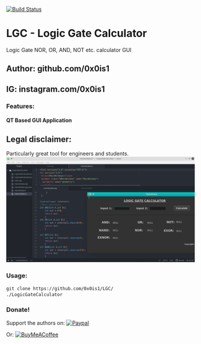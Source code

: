 [![Build Status](https://app.bitrise.io/app/30bf58cfe9db57f2/status.svg?token=6jDEXEHRQjdlHZfe0pizWg)](https://app.bitrise.io/app/30bf58cfe9db57f2)
# LGC - Logic Gate Calculator
Logic Gate NOR, OR, AND, NOT etc. calculator GUI
## Author: github.com/0x0is1
## IG: instagram.com/0x0is1

### Features:
#### QT Based GUI Application

## Legal disclaimer:
Particularly great tool for engineers and students.
![LogicGateCalculator](https://github.com/0x0is1/LGC/blob/master/project1.png)

### Usage:
```
git clone https://github.com/0x0is1/LGC/
./LogicGateCalculator
```

### Donate!
Support the authors on: <a href = "https://paypal.me/0x0is1?locale.x=en_GB">
![Paypal](https://www.paypalobjects.com/webstatic/mktg/logo/pp_cc_mark_111x69.jpg)
</a>

Or:
<a href="https://www.buymeacoffee.com/6dciIwk">
![BuyMeACoffee](https://encrypted-tbn0.gstatic.com/images?q=tbn%3AANd9GcRVdepW9XHz69d524mlcAEPYQw4cYXzqGbYyff341qhCi_MshJH)
</a>
